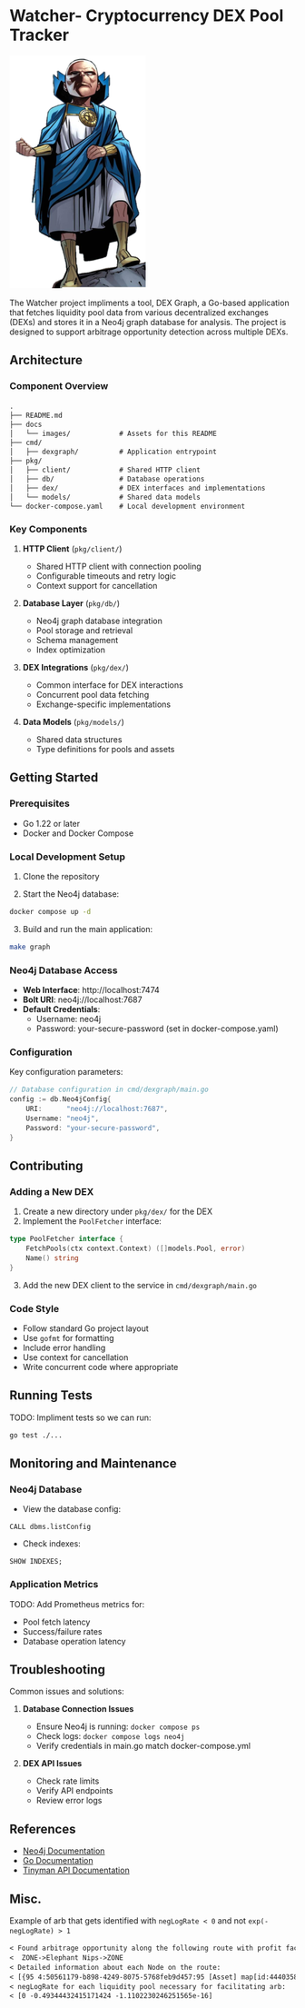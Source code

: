 # Watcher- Cryptocurrency DEX Pool Tracker

![Graph Visualization Example](docs/images/Uatu_the_Watcher.png)

The Watcher project impliments a tool, DEX Graph, a Go-based application that fetches liquidity pool data from various decentralized exchanges (DEXs) and stores it in a Neo4j graph database for analysis. The project is designed to support arbitrage opportunity detection across multiple DEXs.

## Architecture

### Component Overview

```
.
├── README.md
├── docs
│   └── images/            # Assets for this README
├── cmd/
│   ├── dexgraph/          # Application entrypoint
├── pkg/
│   ├── client/            # Shared HTTP client
│   ├── db/                # Database operations
│   ├── dex/               # DEX interfaces and implementations
│   └── models/            # Shared data models
└── docker-compose.yaml    # Local development environment
```

### Key Components

1. **HTTP Client** (`pkg/client/`)
   - Shared HTTP client with connection pooling
   - Configurable timeouts and retry logic
   - Context support for cancellation

2. **Database Layer** (`pkg/db/`)
   - Neo4j graph database integration
   - Pool storage and retrieval
   - Schema management
   - Index optimization

3. **DEX Integrations** (`pkg/dex/`)
   - Common interface for DEX interactions
   - Concurrent pool data fetching
   - Exchange-specific implementations

4. **Data Models** (`pkg/models/`)
   - Shared data structures
   - Type definitions for pools and assets

## Getting Started

### Prerequisites

- Go 1.22 or later
- Docker and Docker Compose

### Local Development Setup

1. Clone the repository

2. Start the Neo4j database:
```bash
docker compose up -d
```

3. Build and run the main application:
```bash
make graph
```

### Neo4j Database Access

- **Web Interface**: http://localhost:7474
- **Bolt URI**: neo4j://localhost:7687
- **Default Credentials**: 
  - Username: neo4j
  - Password: your-secure-password (set in docker-compose.yaml)

### Configuration

Key configuration parameters:

```go
// Database configuration in cmd/dexgraph/main.go
config := db.Neo4jConfig{
    URI:      "neo4j://localhost:7687",
    Username: "neo4j",
    Password: "your-secure-password",
}
```

## Contributing

### Adding a New DEX

1. Create a new directory under `pkg/dex/` for the DEX
2. Implement the `PoolFetcher` interface:
```go
type PoolFetcher interface {
    FetchPools(ctx context.Context) ([]models.Pool, error)
    Name() string
}
```
3. Add the new DEX client to the service in `cmd/dexgraph/main.go`

### Code Style

- Follow standard Go project layout
- Use `gofmt` for formatting
- Include error handling
- Use context for cancellation
- Write concurrent code where appropriate

## Running Tests

TODO: Impliment tests so we can run:

```bash
go test ./...
```

## Monitoring and Maintenance

### Neo4j Database

- View the database config:
```cypher
CALL dbms.listConfig
```

- Check indexes:
```cypher
SHOW INDEXES;
```

### Application Metrics

TODO: Add Prometheus metrics for:
- Pool fetch latency
- Success/failure rates
- Database operation latency

## Troubleshooting

Common issues and solutions:

1. **Database Connection Issues**
   - Ensure Neo4j is running: `docker compose ps`
   - Check logs: `docker compose logs neo4j`
   - Verify credentials in main.go match docker-compose.yml

2. **DEX API Issues**
   - Check rate limits
   - Verify API endpoints
   - Review error logs


## References

- [Neo4j Documentation](https://neo4j.com/docs/)
- [Go Documentation](https://golang.org/doc/)
- [Tinyman API Documentation](https://docs.tinyman.org/)

## Misc.

Example of arb that gets identified with `negLogRate < 0` and not `exp(-negLogRate) > 1` 

```txt
< Found arbitrage opportunity along the following route with profit factor: 1
<  ZONE->Elephant Nips->ZONE
< Detailed information about each Node on the route:
< [{95 4:50561179-b898-4249-8075-5768feb9d457:95 [Asset] map[id:444035862 name:ZONE]} {236 4:50561179-b898-4249-8075-5768feb9d457:236 [Asset] map[id:640873368 name:Elephant Nips]} {95 4:50561179-b898-4249-8075-5768feb9d457:95 [Asset] map[id:444035862 name:ZONE]}]
< negLogRate for each liquidity pool necessary for facilitating arb:
< [0 -0.49344432415171424 -1.1102230246251565e-16]
```